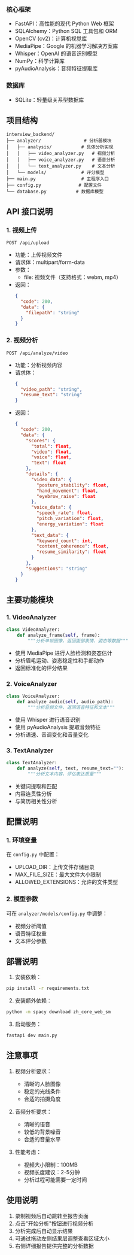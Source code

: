 
### 核心框架
- FastAPI：高性能的现代 Python Web 框架
- SQLAlchemy：Python SQL 工具包和 ORM
- OpenCV (cv2)：计算机视觉库
- MediaPipe：Google 的机器学习解决方案库
- Whisper：OpenAI 的语音识别模型
- NumPy：科学计算库
- pyAudioAnalysis：音频特征提取库

### 数据库
- SQLite：轻量级关系型数据库

## 项目结构

```
interview_backend/
├── analyzer/                # 分析器模块
│   ├── analysis/           # 具体分析实现
│   │   ├── video_analyzer.py   # 视频分析
│   │   ├── voice_analyzer.py   # 语音分析
│   │   └── text_analyzer.py    # 文本分析
│   └── models/             # 评分模型
├── main.py                 # 主程序入口
├── config.py              # 配置文件
└── database.py           # 数据库模型
```

## API 接口说明

### 1. 视频上传
```http
POST /api/upload
```
- 功能：上传视频文件
- 请求体：multipart/form-data
- 参数：
  - file: 视频文件（支持格式：webm, mp4）
- 返回：
  ```json
  {
    "code": 200,
    "data": {
      "filepath": "string"
    }
  }
  ```

### 2. 视频分析
```http
POST /api/analyze/video
```
- 功能：分析视频内容
- 请求体：
  ```json
  {
    "video_path": "string",
    "resume_text": "string"
  }
  ```
- 返回：
  ```json
  {
    "code": 200,
    "data": {
      "scores": {
        "total": float,
        "video": float,
        "voice": float,
        "text": float
      },
      "details": {
        "video_data": {
          "posture_stability": float,
          "hand_movement": float,
          "eyebrow_raise": float
        },
        "voice_data": {
          "speech_rate": float,
          "pitch_variation": float,
          "energy_variation": float
        },
        "text_data": {
          "keyword_count": int,
          "content_coherence": float,
          "resume_similarity": float
        }
      },
      "suggestions": "string"
    }
  }
  ```

## 主要功能模块

### 1. VideoAnalyzer
```python
class VideoAnalyzer:
    def analyze_frame(self, frame):
        """分析单帧图像，返回面部表情、姿态等数据"""
```
- 使用 MediaPipe 进行人脸检测和姿态估计
- 分析眉毛运动、姿态稳定性和手部动作
- 返回标准化的评分结果

### 2. VoiceAnalyzer
```python
class VoiceAnalyzer:
    def analyze_audio(self, audio_path):
        """分析音频文件，返回语音特征和文本"""
```
- 使用 Whisper 进行语音识别
- 使用 pyAudioAnalysis 提取音频特征
- 分析语速、音调变化和音量变化

### 3. TextAnalyzer
```python
class TextAnalyzer:
    def analyze(self, text, resume_text=""):
        """分析文本内容，评估表达质量"""
```
- 关键词提取和匹配
- 内容连贯性分析
- 与简历相关性分析

## 配置说明

### 1. 环境变量
在 `config.py` 中配置：
- UPLOAD_DIR：上传文件存储目录
- MAX_FILE_SIZE：最大文件大小限制
- ALLOWED_EXTENSIONS：允许的文件类型

### 2. 模型参数
可在 `analyzer/models/config.py` 中调整：
- 视频分析阈值
- 语音特征权重
- 文本评分参数

## 部署说明

1. 安装依赖：
```bash
pip install -r requirements.txt
```

2. 安装额外依赖：
```bash
python -m spacy download zh_core_web_sm
```

3. 启动服务：
```bash
fastapi dev main.py
```

## 注意事项

1. 视频分析要求：
   - 清晰的人脸图像
   - 稳定的光线条件
   - 合适的拍摄角度

2. 音频分析要求：
   - 清晰的语音
   - 较低的背景噪音
   - 合适的音量水平

3. 性能考虑：
   - 视频大小限制：100MB
   - 视频长度建议：2-5分钟
   - 分析过程可能需要一定时间

## 使用说明

1. 录制视频后自动跳转至报告页面
2. 点击"开始分析"按钮进行视频分析
3. 分析完成后自动显示结果
4. 可通过拖动左侧结果层调整查看区域大小
5. 右侧详细报告提供完整的分析数据
